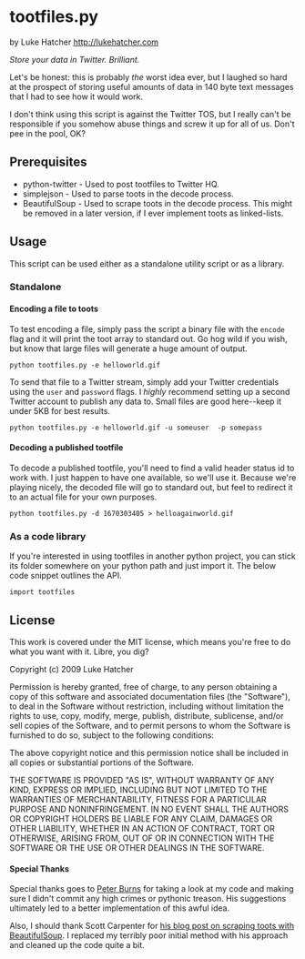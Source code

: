 # tootfiles.py
by Luke Hatcher 
<http://lukehatcher.com>

*Store your data in Twitter. Brilliant.*

Let's be honest: this is probably _the_ worst idea ever, but I laughed so hard
at the prospect of storing useful amounts of data in 140 byte text messages
that I had to see how it would work.

I don't think using this script is against the Twitter TOS, but I really can't be responsible if you somehow abuse things and screw it up for all of us. Don't pee in the pool, OK?

## Prerequisites

* python-twitter - Used to post tootfiles to Twitter HQ.
* simplejson - Used to parse toots in the decode process.
* BeautifulSoup - Used to scrape toots in the decode process. This might be removed in a later version, if I ever implement toots as linked-lists.

## Usage

This script can be used either as a standalone utility script or as a library.

### Standalone

#### Encoding a file to toots

To test encoding a file, simply pass the script a binary file with the `encode` flag and it will print the toot array to standard out. Go hog wild if you wish, but know that large files will generate a huge amount of output.

    python tootfiles.py -e helloworld.gif

To send that file to a Twitter stream, simply add your Twitter credentials using the `user` and `password` flags. I *highly* recommend setting up a second Twitter account to publish any data to. Small files are good here--keep it under 5KB for best results.

    python tootfiles.py -e helloworld.gif -u someuser  -p somepass

#### Decoding a published tootfile

To decode a published tootfile, you'll need to find a valid header status id to work with. I just happen to have one available, so we'll use it. Because we're playing nicely, the decoded file will go to standard out, but feel to redirect it to an actual file for your own purposes.

    python tootfiles.py -d 1670303405 > helloagainworld.gif
 
### As a code library

If you're interested in using tootfiles in another python project, you can stick its folder somewhere on your python path and just import it. The below code snippet outlines the API.

    import tootfiles


## License

This work is covered under the MIT license, which means you're free to do what you want with it. Libre, you dig?

Copyright (c) 2009 Luke Hatcher

Permission is hereby granted, free of charge, to any person obtaining a copy
of this software and associated documentation files (the "Software"), to deal
in the Software without restriction, including without limitation the rights
to use, copy, modify, merge, publish, distribute, sublicense, and/or sell
copies of the Software, and to permit persons to whom the Software is
furnished to do so, subject to the following conditions:

The above copyright notice and this permission notice shall be included in
all copies or substantial portions of the Software.

THE SOFTWARE IS PROVIDED "AS IS", WITHOUT WARRANTY OF ANY KIND, EXPRESS OR
IMPLIED, INCLUDING BUT NOT LIMITED TO THE WARRANTIES OF MERCHANTABILITY,
FITNESS FOR A PARTICULAR PURPOSE AND NONINFRINGEMENT. IN NO EVENT SHALL THE
AUTHORS OR COPYRIGHT HOLDERS BE LIABLE FOR ANY CLAIM, DAMAGES OR OTHER
LIABILITY, WHETHER IN AN ACTION OF CONTRACT, TORT OR OTHERWISE, ARISING FROM,
OUT OF OR IN CONNECTION WITH THE SOFTWARE OR THE USE OR OTHER DEALINGS IN
THE SOFTWARE.

#### Special Thanks
Special thanks goes to [Peter Burns](http://twitter.com/rictic) for taking a look at my code and making sure I didn't commit any high crimes or pythonic treason. His suggestions ultimately led to a better implementation of this awful idea.

Also, I should thank Scott Carpenter for [his blog post on scraping toots with BeautifulSoup](http://www.movingtofreedom.org/2009/03/18/python-script-for-backing-up-twitter-statuses/). I replaced my terribly poor initial method with his approach and cleaned up the code quite a bit.